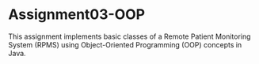 # Assignment03-OOP
This assignment implements basic classes of a Remote Patient Monitoring System (RPMS) using Object-Oriented Programming (OOP) concepts in Java.
